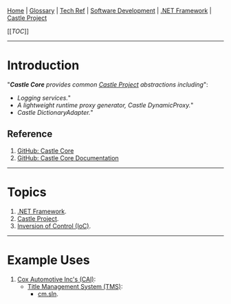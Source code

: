 [Home](/Slalom-LLC/Slalom-Consulting) | [Glossary](/Glossary) | [Tech Ref](/Tech-Ref) | [Software Development](/Tech-Ref/Software-Development) | [.NET Framework](/Tech-Ref/Software-Development/NET-Framework) | [Castle Project](/Tech-Ref/Software-Development/NET-Framework/Castle-Project)

[[_TOC_]]

---
# Introduction
"_***Castle Core*** provides common [Castle Project](/Tech-Ref/Software-Development/NET-Framework/Castle-Project) abstractions including_":
   - _Logging services._"
   - _A lightweight runtime proxy generator, Castle DynamicProxy._"
   - _Castle DictionaryAdapter._"

## Reference
1. [GitHub: Castle Core](https://github.com/castleproject/Core#readme)
1. [GitHub: Castle Core Documentation](https://github.com/castleproject/Core/blob/master/docs/README.md)

---
# Topics
1. [.NET Framework](/Tech-Ref/Software-Development/NET-Framework).
1. [Castle Project](/Tech-Ref/Software-Development/NET-Framework/Castle-Project).
1. [Inversion of Control (IoC)](/Tech-Ref/Software-Development/IoC-\(Inversion-of-Control\)).

---
# Example Uses
1. [Cox Automotive Inc's (CAI)](/Clients/CAI-\(Cox-Automotive-Inc\)):
   - [Title Management System (TMS)](/Clients/CAI-\(Cox-Automotive-Inc\)/Infrastructure-\(CAI\)/Systems-and-Services-\(CAI\)/TMS):
      - [cm.sln](/Clients/CAI-\(Cox-Automotive-Inc\)/Infrastructure-\(CAI\)/Systems-and-Services-\(CAI\)/TMS/cm.sln#third-party-components).
